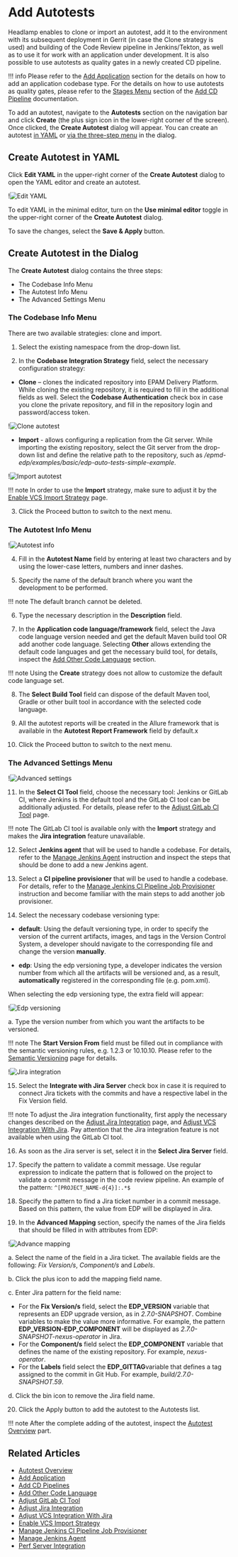 # Add Autotests

Headlamp enables to clone or import an autotest, add it to the environment with its subsequent deployment in Gerrit (in case the Clone strategy is used) and building of the Code Review pipeline in Jenkins/Tekton, as well as to use it for work with an application under development.
 It is also possible to use autotests as quality gates in a newly created CD pipeline.

!!! info
    Please refer to the [Add Application](add-application.md) section for the details on how to add an application codebase type.
    For the details on how to use autotests as quality gates, please refer to the [Stages Menu](add-cd-pipeline.md#stages-menu) section of the [Add CD Pipeline](add-cd-pipeline.md) documentation.

To add an autotest, navigate to the **Autotests** section on the navigation bar and click **Create** (the plus sign icon in the lower-right corner of the screen). Once clicked, the **Create Autotest** dialog will appear. You can create an autotest [in YAML](#YAML) or [via the three-step menu](#menu) in the dialog.

## Create Autotest in YAML <a name="YAML"></a>

Click **Edit YAML** in the upper-right corner of the **Create Autotest** dialog to open the YAML editor and create an autotest.

!![Edit YAML](../assets/headlamp-user-guide/headlamp-yaml-edit-autotest.png "Edit YAML")

To edit YAML in the minimal editor, turn on the **Use minimal editor** toggle in the upper-right corner of the **Create Autotest** dialog.

To save the changes, select the **Save & Apply** button.

## Create Autotest in the Dialog <a name="menu"></a>

The **Create Autotest** dialog contains the three steps:

* The Codebase Info Menu
* The Autotest Info Menu
* The Advanced Settings Menu

### The Codebase Info Menu

There are two available strategies: clone and import.

1. Select the existing namespace from the drop-down list.

2. In the **Codebase Integration Strategy** field, select the necessary configuration strategy:

  * **Clone** – clones the indicated repository into EPAM Delivery Platform. While cloning the existing repository, it is required to fill in the additional fields as well. Select the **Codebase Authentication** check box in case you clone the private repository, and fill in the repository login and password/access token.

  !![Clone autotest](../assets/headlamp-user-guide/headlamp-clone-autotest.png "Clone autotest")

  * **Import** - allows configuring a replication from the Git server. While importing the existing repository, select the Git server from the drop-down list and define the relative path to the repository, such as */epmd-edp/examples/basic/edp-auto-tests-simple-example*.

  !![Import autotest](../assets/headlamp-user-guide/headlamp-import-autotest.png "Import autotest")

  !!! note
      In order to use the **Import** strategy, make sure to adjust it by the [Enable VCS Import Strategy](../operator-guide/import-strategy.md) page.

3. Click the Proceed button to switch to the next menu.

  ### The Autotest Info Menu

  !![Autotest info](../assets/headlamp-user-guide/headlamp-autotest-info-menu.png "Autotest info")

4. Fill in the **Autotest Name** field by entering at least two characters and by using the lower-case letters, numbers and inner dashes.

5. Specify the name of the default branch where you want the development to be performed.

  !!! note
      The default branch cannot be deleted.

6. Type the necessary description in the **Description** field.

7. In the **Application code language/framework** field, select the Java code language version needed and get the default Maven build tool OR add another code language.
Selecting **Other** allows extending the default code languages and get the necessary build tool, for details, inspect the [Add Other Code Language](../operator-guide/add-other-code-language.md) section.

  !!! note
      Using the **Create** strategy does not allow to customize the default code language set.

8. The **Select Build Tool** field can dispose of the default Maven tool, Gradle or other built tool in accordance with the selected code language.

9. All the autotest reports will be created in the Allure framework that is available in the **Autotest Report Framework** field by default.x

10. Click the Proceed button to switch to the next menu.

  ### The Advanced Settings Menu

  !![Advanced settings](../assets/headlamp-user-guide/headlamp-advanced-settings-autotest.png "Advanced settings")

11. In the **Select CI Tool** field, choose the necessary tool: Jenkins or GitLab CI, where Jenkins is the default tool and the GitLab CI tool can be additionally adjusted. For details, please refer to the [Adjust GitLab CI Tool](../operator-guide/gitlabci-integration.md) page.

  !!! note
      The GitLab CI tool is available only with the **Import** strategy and makes the **Jira integration** feature unavailable.

12. Select **Jenkins agent** that will be used to handle a codebase. For details, refer to the [Manage Jenkins Agent](../operator-guide/add-jenkins-agent.md) instruction and inspect the steps that should be done to add a new Jenkins agent.

13. Select a **CI pipeline provisioner** that will be used to handle a codebase. For details, refer to the [Manage Jenkins CI Pipeline Job Provisioner](../operator-guide/manage-jenkins-ci-job-provision.md) instruction and become familiar with the main steps to add another job provisioner.

14. Select the necessary codebase versioning type:

  * **default**: Using the default versioning type, in order to specify the version of the current artifacts, images, and tags in the Version Control System, a developer should navigate to the corresponding file and change the version **manually**.

  * **edp**: Using the edp versioning type, a developer indicates the version number from which all the artifacts will be versioned and, as a result, **automatically** registered in the corresponding file (e.g. pom.xml).

  When selecting the edp versioning type, the extra field will appear:

  !![Edp versioning](../assets/headlamp-user-guide/headlamp-edp-versioning-autotest.png "Edp versioning")

  a. Type the version number from which you want the artifacts to be versioned.

  !!! note
      The **Start Version From** field must be filled out in compliance with the semantic versioning rules, e.g. 1.2.3 or 10.10.10. Please refer to the [Semantic Versioning](https://semver.org/) page for details.

  !![Jira integration](../assets/headlamp-user-guide/headlamp-integrate-jira-server-autotest.png)

15. Select the **Integrate with Jira Server** check box in case it is required to connect Jira tickets with the commits and have a respective label in the Fix Version field.

  !!! note
      To adjust the Jira integration functionality, first apply the necessary changes described on the [Adjust Jira Integration](../operator-guide/jira-integration.md) page, and [Adjust VCS Integration With Jira](../operator-guide/jira-gerrit-integration.md). Pay attention that the Jira integration feature is not available when using the GitLab CI tool.

16. As soon as the Jira server is set, select it in the **Select Jira Server** field.

17. Specify the pattern to validate a commit message. Use regular expression to indicate the pattern that is followed on the project to validate a commit message in the code review pipeline. An example of the pattern: `^[PROJECT_NAME-d{4}]:.*$`

18. Specify the pattern to find a Jira ticket number in a commit message. Based on this pattern, the value from EDP will be displayed in Jira.

19. In the **Advanced Mapping** section, specify the names of the Jira fields that should be filled in with attributes from EDP:

  !![Advance mapping](../assets/headlamp-user-guide/headlamp-advanced-mapping-autotests.png)

  a. Select the name of the field in a Jira ticket. The available fields are the following: *Fix Version/s*, *Component/s* and *Labels*.

  b. Click the plus icon to add the mapping field name.

  c. Enter Jira pattern for the field name:

  * For the **Fix Version/s** field, select the **EDP_VERSION** variable that represents an EDP upgrade version, as in _2.7.0-SNAPSHOT_.
  Combine variables to make the value more informative. For example, the pattern **EDP_VERSION-EDP_COMPONENT** will be displayed as _2.7.0-SNAPSHOT-nexus-operator_ in Jira.
  * For the **Component/s** field select the **EDP_COMPONENT** variable that defines the name of the existing repository. For example, _nexus-operator_.
  * For the **Labels** field select the **EDP_GITTAG**variable that defines a tag assigned to the commit in Git Hub. For example, _build/2.7.0-SNAPSHOT.59_.

  d. Click the bin icon to remove the Jira field name.

20. Click the Apply button to add the autotest to the Autotests list.

!!! note
    After the complete adding of the autotest, inspect the [Autotest Overview](autotest.md) part.

## Related Articles

* [Autotest Overview](autotest.md)
* [Add Application](add-application.md)
* [Add CD Pipelines](add-cd-pipeline.md)
* [Add Other Code Language](../operator-guide/add-other-code-language.md)
* [Adjust GitLab CI Tool](../operator-guide/gitlabci-integration.md)
* [Adjust Jira Integration](../operator-guide/jira-integration.md)
* [Adjust VCS Integration With Jira](../operator-guide/jira-gerrit-integration.md)
* [Enable VCS Import Strategy](../operator-guide/import-strategy.md)
* [Manage Jenkins CI Pipeline Job Provisioner](../operator-guide/manage-jenkins-ci-job-provision.md)
* [Manage Jenkins Agent](../operator-guide/add-jenkins-agent.md)
* [Perf Server Integration](../operator-guide/perf-integration.md)
